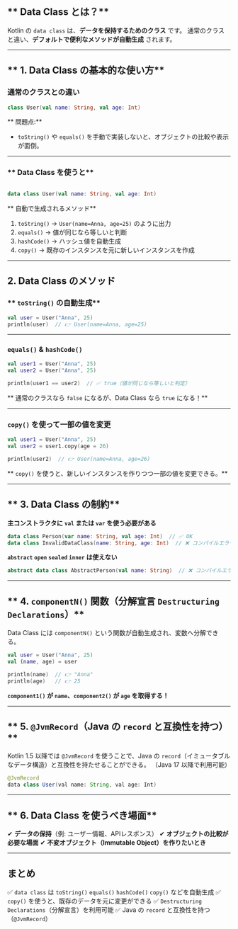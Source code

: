 ## ** Data Class とは？**

Kotlin の `data class` は、**データを保持するためのクラス** です。
通常のクラスと違い、**デフォルトで便利なメソッドが自動生成** されます。

------

## ** 1. Data Class の基本的な使い方**

### **通常のクラスとの違い**

```kotlin
class User(val name: String, val age: Int)
```

** 問題点:**

- `toString()` や `equals()` を手動で実装しないと、オブジェクトの比較や表示が面倒。

------

### ** Data Class を使うと**

```kotlin

data class User(val name: String, val age: Int)
```

** 自動で生成されるメソッド**

1. `toString()` → `User(name=Anna, age=25)` のように出力
2. `equals()` → 値が同じなら等しいと判断
3. `hashCode()` → ハッシュ値を自動生成
4. `copy()` → 既存のインスタンスを元に新しいインスタンスを作成

------

## **2. Data Class のメソッド**

### ** `toString()` の自動生成**

```kotlin
val user = User("Anna", 25)
println(user)  // 👉 User(name=Anna, age=25)
```

------

### **`equals()` & `hashCode()`**

```kotlin
val user1 = User("Anna", 25)
val user2 = User("Anna", 25)

println(user1 == user2)  // ✅ true（値が同じなら等しいと判定）
```

** 通常のクラスなら `false` になるが、Data Class なら `true` になる！**

------

### **`copy()` を使って一部の値を変更**

```kotlin
val user1 = User("Anna", 25)
val user2 = user1.copy(age = 26)  

println(user2)  // 👉 User(name=Anna, age=26)
```

** `copy()` を使うと、新しいインスタンスを作りつつ一部の値を変更できる。**

------

## ** 3. Data Class の制約**

 **主コンストラクタに** **`val` または `var` を使う必要がある**

```kotlin
data class Person(var name: String, val age: Int)  // ✅ OK
data class InvalidDataClass(name: String, age: Int)  // ❌ コンパイルエラー
```

**`abstract` `open` `sealed` `inner` は使えない**

```kotlin
abstract data class AbstractPerson(val name: String)  // ❌ コンパイルエラー
```

------

## ** 4. `componentN()` 関数（分解宣言 `Destructuring Declarations`）**

Data Class には `componentN()` という関数が自動生成され、変数へ分解できる。

```kotlin
val user = User("Anna", 25)
val (name, age) = user  

println(name)  // 👉 "Anna"
println(age)   // 👉 25
```

**`component1()` が `name`、`component2()` が `age` を取得する！**

------

## ** 5. `@JvmRecord`（Java の `record` と互換性を持つ）**

Kotlin 1.5 以降では `@JvmRecord` を使うことで、Java の `record`（イミュータブルなデータ構造）と互換性を持たせることができる。
（Java 17 以降で利用可能）

```java
@JvmRecord
data class User(val name: String, val age: Int)
```

------

## ** 6. Data Class を使うべき場面**

✔ **データの保持**（例: ユーザー情報、APIレスポンス）
✔ **オブジェクトの比較が必要な場面**
✔ **不変オブジェクト（Immutable Object）を作りたいとき**

------

## **まとめ**

✅ `data class` は `toString()` `equals()` `hashCode()` `copy()` などを自動生成
✅ `copy()` を使うと、既存のデータを元に変更ができる
✅ `Destructuring Declarations`（分解宣言）を利用可能
✅ Java の `record` と互換性を持つ（`@JvmRecord`）